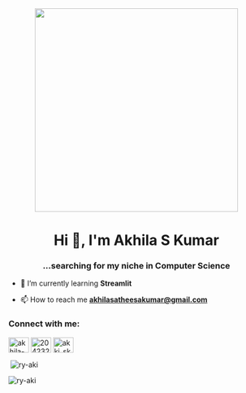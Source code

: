 <div id="header" align="center">
  <img src="https://media.giphy.com/media/3kPDmoWdBpQPNhCnUG/giphy.gif" width="400"/>
</div>
<h1 align="center">Hi 👋, I'm Akhila S Kumar</h1>
<h3 align="center">...searching for my niche in Computer Science </h3>

- 🌱 I’m currently learning **Streamlit**

- 📫 How to reach me **akhilasatheesakumar@gmail.com**


<h3 align="left">Connect with me:</h3>
<p align="left">
<a href="https://linkedin.com/in/akhila-kumar-420568170" target="blank"><img align="center" src="https://raw.githubusercontent.com/rahuldkjain/github-profile-readme-generator/master/src/images/icons/Social/linked-in-alt.svg" alt="akhila-kumar-420568170" height="30" width="40" /></a>
<a href="https://stackoverflow.com/users/20423283" target="blank"><img align="center" src="https://raw.githubusercontent.com/rahuldkjain/github-profile-readme-generator/master/src/images/icons/Social/stack-overflow.svg" alt="20423283" height="30" width="40" /></a>
<a href="https://instagram.com/akki_sk_" target="blank"><img align="center" src="https://raw.githubusercontent.com/rahuldkjain/github-profile-readme-generator/master/src/images/icons/Social/instagram.svg" alt="akki_sk_" height="30" width="40" /></a>
</p>

<p>&nbsp;<img align="center" src="https://github-readme-stats.vercel.app/api?username=ry-aki&show_icons=true&locale=en" alt="ry-aki" /></p>

<p><img align="center" src="https://github-readme-streak-stats.herokuapp.com/?user=ry-aki&" alt="ry-aki" /></p>
